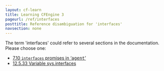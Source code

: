 ```yaml
---
layout: cf-learn
title: Learning CFEngine 3
pageurl: /ref/interfaces
posttitle: Reference disambiguation for 'interfaces'
navsection: none
---
```


The term 'interfaces' could refer to several sections in the documentation. Please choose one:

- [7.10 <code>interfaces</code> promises in &lsquo;<samp><span class="samp">agent</span></samp>&rsquo;](https://cfengine.com/manuals/cf3-Reference#interfaces-in-agent-promises)
- [12.5.33 Variable sys.interfaces](https://cfengine.com/manuals/cf3-Reference#Variable-sys.interfaces)
